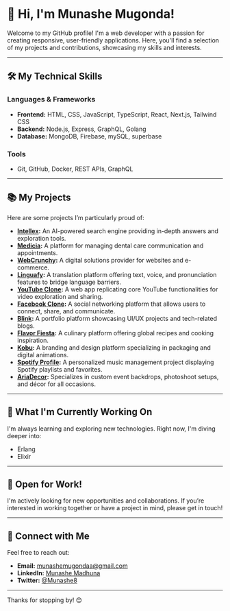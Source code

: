 # 👋 Hi, I'm Munashe Mugonda!

Welcome to my GitHub profile! I'm a web developer with a passion for creating responsive, user-friendly applications. Here, you'll find a selection of my projects and contributions, showcasing my skills and interests.

---

## 🛠️ My Technical Skills

### Languages & Frameworks
- **Frontend:** HTML, CSS, JavaScript, TypeScript, React, Next.js, Tailwind CSS
- **Backend:** Node.js, Express, GraphQL, Golang
- **Database:** MongoDB, Firebase, mySQL, superbase

### Tools
- Git, GitHub, Docker, REST APIs, GraphQL

---

## 📚 My Projects

Here are some projects I’m particularly proud of:

- **[Intellex](https://github.com/munashex/Intellex):** An AI-powered search engine providing in-depth answers and exploration tools.
- **[Medicia](https://github.com/munashex/MediciaDentalCare):** A platform for managing dental care communication and appointments.
- **[WebCrunchy](https://github.com/munashex/webcrunchysite):** A digital solutions provider for websites and e-commerce.
- **[Linguafy](https://github.com/munashex/LanguageTranslate):** A translation platform offering text, voice, and pronunciation features to bridge language barriers.
- **[YouTube Clone](https://github.com/munashex/Youtube_clone):** A web app replicating core YouTube functionalities for video exploration and sharing.
- **[Facebook Clone](https://github.com/munashex/Fbc):** A social networking platform that allows users to connect, share, and communicate.
- **[Blink](https://github.com/munashex/Blink):** A portfolio platform showcasing UI/UX projects and tech-related blogs.
- **[Flavor Fiesta](https://github.com/munashex/Flavor-Fiesta):** A culinary platform offering global recipes and cooking inspiration.
- **[Kobu](https://github.com/munashex/Kobu):** A branding and design platform specializing in packaging and digital animations.
- **[Spotify Profile](https://github.com/munashex/spotify-profile):** A personalized music management project displaying Spotify playlists and favorites.
- **[AriaDecor](https://github.com/munashex/AriaDecor):** Specializes in custom event backdrops, photoshoot setups, and décor for all occasions.

---

## 🌱 What I'm Currently Working On

I'm always learning and exploring new technologies. Right now, I'm diving deeper into:

- Erlang
- Elixir

---

## 💼 Open for Work!

I'm actively looking for new opportunities and collaborations. If you’re interested in working together or have a project in mind, please get in touch!

---

## 🔗 Connect with Me

Feel free to reach out:

- **Email:** [munashemugondaa@gmail.com](mailto:munashemugondaa@gmail.com)
- **LinkedIn:** [Munashe Madhuna](https://www.linkedin.com/in/munashe-madhuna-99676a210/)
- **Twitter:** [@Munashe8](https://twitter.com/Munashe8)

---

Thanks for stopping by! 😊
